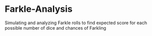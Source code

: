 # Farkle-Analysis
Simulating and analyzing Farkle rolls to find expected score for each possible number of dice and chances of Farkling
